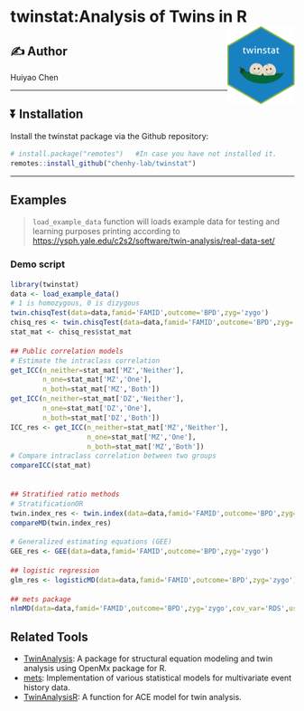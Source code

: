 # twinstat:Analysis of Twins in R <img src="inst/figures/imgfile.png" align="right" height="138"/>

## :writing_hand: Author

Huiyao Chen

------------------------------------------------------------------------

## :arrow_double_down: Installation

Install the twinstat package via the Github repository:

``` r
# install.package("remotes")   #In case you have not installed it.
remotes::install_github("chenhy-lab/twinstat")
```

------------------------------------------------------------------------

## Examples

> `load_example_data` function will loads example data for testing and learning purposes
> printing according to <https://ysph.yale.edu/c2s2/software/twin-analysis/real-data-set/>

### Demo script

``` r
library(twinstat)
data <- load_example_data()
# 1 is homozygous, 0 is dizygous
twin.chisqTest(data=data,famid='FAMID',outcome='BPD',zyg='zygo')
chisq_res <- twin.chisqTest(data=data,famid='FAMID',outcome='BPD',zyg='zygo')
stat_mat <- chisq_res$stat_mat

## Public correlation models
# Estimate the intraclass correlation
get_ICC(n_neither=stat_mat['MZ','Neither'],
        n_one=stat_mat['MZ','One'],
        n_both=stat_mat['MZ','Both'])
get_ICC(n_neither=stat_mat['DZ','Neither'],
        n_one=stat_mat['DZ','One'],
        n_both=stat_mat['DZ','Both'])
ICC_res <- get_ICC(n_neither=stat_mat['MZ','Neither'],
                   n_one=stat_mat['MZ','One'],
                   n_both=stat_mat['MZ','Both'])
# Compare intraclass correlation between two groups
compareICC(stat_mat)


## Stratified ratio methods
# StratificationOR
twin.index_res <- twin.index(data=data,famid='FAMID',outcome='BPD',zyg='zygo')
compareMD(twin.index_res)

# Generalized estimating equations (GEE)
GEE_res <- GEE(data=data,famid='FAMID',outcome='BPD',zyg='zygo')

## logistic regression
glm_res <- logisticMD(data=data,famid='FAMID',outcome='BPD',zyg='zygo')

## mets package
nlmMD(data=data,famid='FAMID',outcome='BPD',zyg='zygo',cov_var='RDS',use_model='bp')
```


## Related Tools

- [TwinAnalysis](https://github.com/IvanVoronin/TwinAnalysis/): A package for 
  structural equation modeling and twin analysis using OpenMx package for R.
- [mets](https://github.com/kkholst/mets): Implementation of 
	various statistical models for multivariate event history data.
- [TwinAnalysisR](https://github.com/SherryDong/TwinAnalysisR): 
  A function for ACE model for twin analysis.
